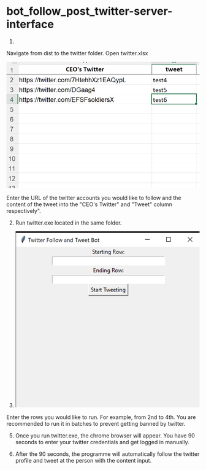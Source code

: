 # bot_follow_post_twitter-server-interface

1. 
Navigate from dist to the twitter folder. Open twitter.xlsx

![img](image.png)

Enter the URL of the twitter accounts you would like to follow and the content of the tweet into the "CEO's Twitter" and "Tweet" column respectively".

2. Run twitter.exe located in the same folder. 

3.  ![img](image-1.png)

Enter the rows you would like to run. For example, from 2nd to 4th. You are recommended to run it in batches to prevent getting banned by twitter. 

5. Once you run twitter.exe, the chrome browser will appear. You have 90 seconds to enter your twitter credentials and get logged in manually. 

6. After the 90 seconds, the programme will automatically follow the twitter profile and tweet at the person with the content input.

